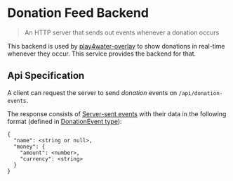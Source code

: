 # Donation Feed Backend

> An HTTP server that sends out events whenever a donation occurs

This backend is used by [play4water-overlay](https://github.com/Viva-con-Agua/play4water-overlay) to show
donations in real-time whenever they occur.
This service provides the backend for that.

## Api Specification

A client can request the server to send *donation* events on `/api/donation-events`.

The response consists of [Server-sent events](https://developer.mozilla.org/en-US/docs/Web/API/Server-sent_events)
with their data in the following format (defined
in [DonationEvent type](https://github.com/Viva-con-Agua/donation-feed-backend/blob/main/dao/donationEvent.go)):

```
{
  "name": <string or null>,
  "money": {
    "amount": <number>,
    "currency": <string>
  }
}
```
